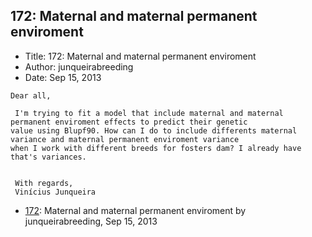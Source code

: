## 172: Maternal and maternal permanent enviroment

- Title: 172: Maternal and maternal permanent enviroment
- Author: junqueirabreeding
- Date: Sep 15, 2013
```
Dear all,

 I'm trying to fit a model that include maternal and maternal permanent enviroment effects to predict their genetic
value using Blupf90. How can I do to include differents maternal variance and maternal permanent enviroment variance
when I work with different breeds for fosters dam? I already have that's variances.


 With regards,
 Vinícius Junqueira
```

- [172](0172.md): Maternal and maternal permanent enviroment by junqueirabreeding, Sep 15, 2013
